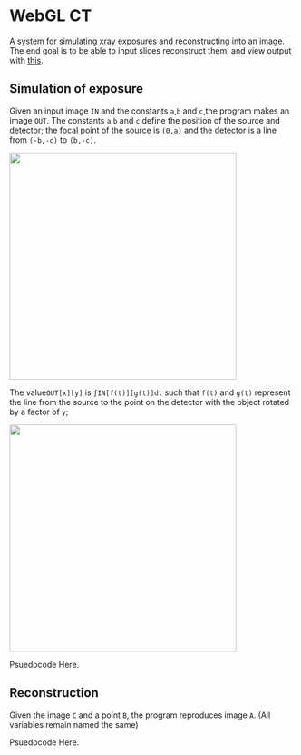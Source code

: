 WebGL CT
========

A system for simulating xray exposures and reconstructing into an image. The end goal is to be able to input slices reconstruct them, and view output with [this](http://www.lebarba.com/WebGL/Index.html).

Simulation of exposure
----------------------
Given an input image `IN` and the constants `a`,`b` and `c`,the program makes an image `OUT`. The constants `a`,`b` and `c` define the position of the source and detector; the focal point of the source is `(0,a)` and the detector is a line from `(-b,-c)` to `(b,-c)`.

<img src="http://gh.landersbenjamin.com/webgl-ct/input.svg" width="400" height="400">

The value`OUT[x][y]` is `∫IN[f(t)][g(t)]dt` such that `f(t)` and `g(t)` represent the line from the source to the point on the detector with the object rotated by a factor of `y`;

<img src="http://gh.landersbenjamin.com/webgl-ct/output.svg" width="400" height="400">

Psuedocode Here.

Reconstruction
--------------
Given the image `C` and a point `B`, the program reproduces image `A`. (All variables remain named the same)

Psuedocode Here.
